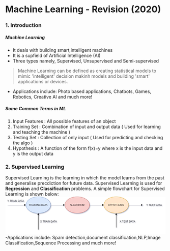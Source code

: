 # Machine Learning - Revision (2020)
### 1. Introduction
##### Machine Learning
- It deals with building smart,intelligent machines
- It is a supfield of Artificial Intelligence (AI)
- Three types namely, Supervised, Unsupervised and Semi-supervised
 >Machine Learning can be defined as creating statistical models to mimic 'intelligent' decision makinh models and building 'smart' applications or devices.
- Applications include: Photo based applications, Chatbots, Games, Robotics, Creative AI and much more!
##### Some Common Terms in ML
1. Input Features : All possible features of an object
2. Training Set : Combination of input and output data ( Used for learning and teaching the machine )
3. Testing Set : Collection of only input ( Used for predicting and checking the algo )
4. Hypothesis : A function of the form f(x)=y where x is the input data and y is the output data
### 2. Supervised Learning
Supervised Learning is the learning in which the model learns from the past and generalise precdiction for future data. 
Supervised Learning is used for **Regression** and **Classification** problems. 
A simple flowchart for Supervised Learning is shown below:
<img src="Images/supervised.png">
-Applications include: Spam detection,document classification,NLP,Image Classification,Sequence Processing and much more!